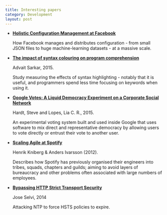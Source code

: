 ```yaml
---
title: Interesting papers
category: Development
layout: post
---
```


- **[Holistic Configuration Management at Facebook][fb]**

  How Facebook manages and distributes configuration - from small JSON files to
  huge machine-learning datasets - at a massive scale.

- **[The impact of syntax colouring on program comprehension][sy]**

  Advait Sarkar, 2015.

  Study measuring the effects of syntax highlighting - notably that it is
  useful, and programmers spend less time focusing on keywords when using it.

- **[Google Votes: A Liquid Democracy Experiment on a Corporate Social Network][go]**

  Hardt, Steve and Lopes, Lia C. R., 2015.

  An experimental voting system built and used inside Google that uses software
  to mix direct and representative democracy by allowing users to vote directly
  or entrust their vote to another user.

- **[Scaling Agile at Spotify][sp]**

  Henrik Kniberg & Anders Ivarsson (2012).

  Describes how Spotify has previously organised their engineers into tribes,
  squads, chapters and guilds; aiming to avoid layers of bureaucracy and other
  problems often associated with large numbers of employees.
  
- **[Bypassing HTTP Strict Transport Security][wp]**

  Jose Selvi, 2014

  Attacking NTP to force HSTS policies to expire.

[fb]: http://sigops.org/sosp/sosp15/current/2015-Monterey/printable/008-tang.pdf
[sy]: http://ppig.org/sites/default/files/2015-PPIG-26th-Sarkar.pdf
[go]: http://www.tdcommons.org/cgi/viewcontent.cgi?article=1092&context=dpubs_series
[sp]: https://dl.dropboxusercontent.com/u/1018963/Articles/SpotifyScaling.pdf
[wp]: https://www.blackhat.com/docs/eu-14/materials/eu-14-Selvi-Bypassing-HTTP-Strict-Transport-Security-wp.pdf
